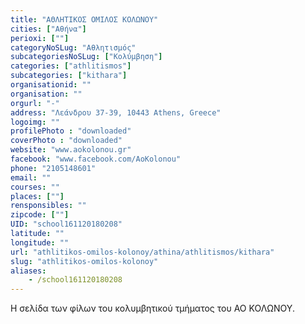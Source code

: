 ```yaml
---
title: "ΑΘΛΗΤΙΚΟΣ ΟΜΙΛΟΣ ΚΟΛΩΝΟΥ"
cities: ["Αθήνα"]
perioxi: [""]
categoryNoSLug: "Αθλητισμός"
subcategoriesNoSLug: ["Κολύμβηση"]
categories: ["athlitismos"]
subcategories: ["kithara"]
organisationid: ""
organisation: ""
orgurl: "-"
address: "Λεάνδρου 37-39, 10443 Athens, Greece"
logoimg: ""
profilePhoto : "downloaded"
coverPhoto : "downloaded"
website: "www.aokolonou.gr"
facebook: "www.facebook.com/AoKolonou"
phone: "2105148601"
email: ""
courses: ""
places: [""]
rensponsibles: ""
zipcode: [""]
UID: "school161120180208"
latitude: ""
longitude: ""
url: "athlitikos-omilos-kolonoy/athina/athlitismos/kithara"
slug: "athlitikos-omilos-kolonoy"
aliases:
    - /school161120180208
---
```



Η σελίδα των φίλων του κολυμβητικού τμήματος του ΑΟ ΚΟΛΩΝΟΥ.

